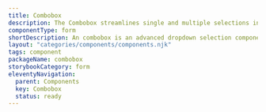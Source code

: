 ```yaml
---
title: Combobox
description: The Combobox streamlines single and multiple selections in large datasets of over 15 options. Its autocomplete feature filters options as users type, improving speed and usability. For multiple selections, it displays choices as tags in a tag list, enabling easy management and clear visibility of selected items.
componentType: form
shortDescription: An combobox is an advanced dropdown selection component with autocomplete functionality for efficient and intuitive user input
layout: "categories/components/components.njk"
tags: component
packageName: combobox
storybookCategory: form
eleventyNavigation:
  parent: Components
  key: Combobox
  status: ready
---
```

